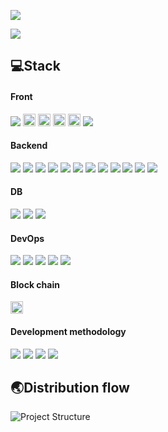 [<img src="https://img.shields.io/badge/Notion-go-007396?style=flat-square"/>](https://www.notion.so/2-_-A306-6437c4bf4953486a9b5b17ea97c37069)

[<img src="https://img.shields.io/badge/Polling-go-007396?style=flat-square"/>](https://j6a304.p.ssafy.io/)

## 💻Stack

#### Front
<img src="https://img.shields.io/badge/-MUI-007396?style=flat-square"/> 
<img src="https://img.shields.io/badge/NodeJS-339933?style=flat-square&logo=Node.js&logoColor=white" height="20px">
<img src="https://img.shields.io/badge/react-61DAFB?style=flat-square&logo=react&logoColor=black" height="20px">
<img src="https://img.shields.io/badge/React_router-CA4245?style=flat-square&logo=reactrouter&logoColor=white" height="20px">
<img src="https://img.shields.io/badge/redux-764ABC?style=flat-square&logo=redux&logoColor=white" height="20px">
<img src="https://img.shields.io/badge/-Axios-007396?style=flat-square"/>


#### Backend
<img src="https://img.shields.io/badge/-JAVA-007396?style=flat-square&logo=java&logoColor=white"> <img src="https://img.shields.io/badge/-Spring Boot-6DB33F?style=flat-square&logo=SpringBoot&logoColor=white"/> 
<img src="https://img.shields.io/badge/-Spring%20Data%20JPA-6DB33F?style=flat-square&logo=Spring&logoColor=white"/>
<img src="https://img.shields.io/badge/-Querydsl-181717?style=flat-square&logo=github&logoColor=white"/>
<img src="https://img.shields.io/badge/-Spring%20Security-6DB33F?style=flat-square&logo=Spring&logoColor=white"/>
<img src="https://img.shields.io/badge/-Spring%20AOP-6DB33F?style=flat-square&logo=Spring&logoColor=white"/>
<img src="https://img.shields.io/badge/-JUnit5-007396?style=flat-square&logo=java&logoColor=white"/>
<img src="https://img.shields.io/badge/-Mockito-007396?style=flat-square&logo=java&logoColor=white"/>
<img src="https://img.shields.io/badge/-Swagger-85EA2D?style=flat-square&logo=Swagger&logoColor=black"/>
<img src="https://img.shields.io/badge/-Gradle-02303A?style=flat-square&logo=Gradle"/>
<img src="https://img.shields.io/badge/-gRPC-181717?style=flat-square&logo=github&logoColor=white"/>
<img src="https://img.shields.io/badge/-WebFlux-181717?style=flat-square"/> 

#### DB
<img src="https://img.shields.io/badge/-mariaDB-003545?style=flat-square&logo=mariaDB&logoColor=white"> <img src="https://img.shields.io/badge/-H2-181717?style=flat-square"/> <img src="https://img.shields.io/badge/Redis-DC382D?style=flat-square&logo=redis&logoColor=white">

#### DevOps
<img src="https://img.shields.io/badge/-Amazon AWS-232F3E?style=flat-square&logo=AmazonAWS&logoColor=white"/> <img src="https://img.shields.io/badge/-Docker-2496ED?style=flat-square&logo=Docker&logoColor=white"/>
<img src="https://img.shields.io/badge/-Ngnix-181717?style=flat-square"/>
<img src="https://img.shields.io/badge/-Jenkins-D24939?style=flat-square&logo=jenkins&logoColor=black"/>
<img src="https://img.shields.io/badge/-Jira-0052CC?style=flat-square&logo=jira&logoColor=black"/>

#### Block chain
<img src="https://img.shields.io/badge/WEB3-F16822?style=flat-square&logo=Web3.js&logoColor=white" height="20px">

#### Development methodology
<img src="https://img.shields.io/badge/-Domain%20Driven%20Desigin-181717?style=flat-square"/> <img src="https://img.shields.io/badge/-SOLID-181717?style=flat-square"/>
<img src="https://img.shields.io/badge/-Test%20Driven%20Design-181717?style=flat-square"/>
<img src="https://img.shields.io/badge/-Agile-181717?style=flat-square"/>

## 🌏Distribution flow
![Project Structure](https://lab.ssafy.com/s06-blockchain-sub2/S06P22A304/uploads/03da5ab405cf4103d404b22f5067e07e/%EA%B7%B8%EB%A6%BC2.png)

